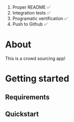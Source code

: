 1. Proper README ✅
2. Integration tests ✅
3. Programatic vertification ✅
4. Push to Github ✅

# About

This is a crowd sourcing app!

# Getting started

## Requirements

## Quickstart
